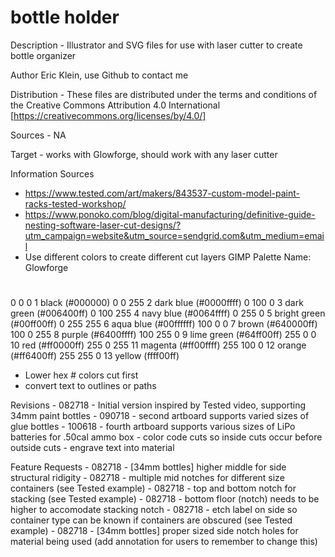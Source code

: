 # bottle holder

Description
	- Illustrator and SVG files for use with laser cutter to create bottle organizer

Author
	Eric Klein, use Github to contact me

Distribution
	- These files are distributed under the terms and conditions of the Creative Commons Attribution 4.0 International [https://creativecommons.org/licenses/by/4.0/]

Sources
	- NA
    
  Target
    - works with Glowforge, should work with any laser cutter

 Information Sources
  - https://www.tested.com/art/makers/843537-custom-model-paint-racks-tested-workshop/
  - https://www.ponoko.com/blog/digital-manufacturing/definitive-guide-nesting-software-laser-cut-designs/?utm_campaign=website&utm_source=sendgrid.com&utm_medium=email
  - Use different colors to create different cut layers
  GIMP Palette
Name: Glowforge
#
  0   0   0 1 black (#000000)
  0   0 255 2 dark blue (#0000ffff)
  0 100   0 3 dark green (#006400ff)
  0 100 255 4 navy blue (#0064ffff)
  0 255   0 5 bright green (#00ff00ff)
  0 255 255 6 aqua blue (#00ffffff)
100   0   0 7 brown (#640000ff)
100   0 255 8 purple (#6400ffff)
100 255   0 9 lime green (#64ff00ff)
255   0   0 10 red (#ff0000ff)
255   0 255 11 magenta (#ff00ffff)
255 100   0 12 orange (#ff6400ff)
255 255   0 13 yellow (ffff00ff)
  - Lower hex # colors cut first
  - convert text to outlines or paths
    
  Revisions
  	- 082718 - Initial version inspired by Tested video, supporting 34mm paint bottles
    - 090718 - second artboard supports varied sizes of glue bottles
    - 100618
      - fourth artboard supports various sizes of LiPo batteries for .50cal ammo box
      - color code cuts so inside cuts occur before outside cuts
      - engrave text into material

  Feature Requests
  	- 082718 - [34mm bottles] higher middle for side structural ridigity
  	- 082718 - multiple mid notches for different size containers (see Tested example)
    - 082718 - top and bottom notch for stacking (see Tested example)
    - 082718 - bottom floor (notch) needs to be higher to accomodate stacking notch
    - 082718 - etch label on side so container type can be known if containers are obscured (see Tested example)
    - 082718 - [34mm bottles] proper sized side notch holes for material being used (add annotation for users to remember to change this)


